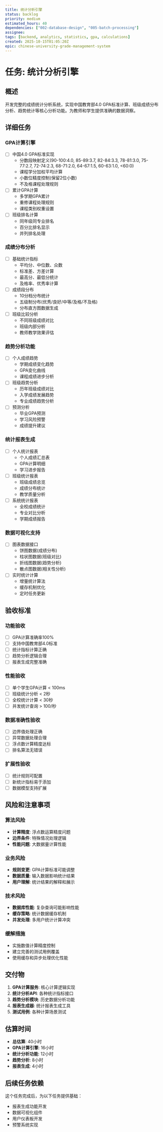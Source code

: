 ```yaml
---
title: 统计分析引擎
status: backlog
priority: medium
estimated_hours: 40
dependencies: ["002-database-design", "005-batch-processing"]
assignee:
tags: [backend, analytics, statistics, gpa, calculations]
created: 2025-10-15T01:05:20Z
epic: chinese-university-grade-management-system
---
```


# 任务: 统计分析引擎

## 概述
开发完整的成绩统计分析系统，实现中国教育部4.0 GPA标准计算、班级成绩分布分析、趋势统计等核心分析功能。为教师和学生提供准确的数据洞察。

## 详细任务

### GPA计算引擎
- [ ] 中国4.0 GPA标准实现
  - 分数段映射定义(90-100:4.0, 85-89:3.7, 82-84:3.3, 78-81:3.0, 75-77:2.7, 72-74:2.3, 68-71:2.0, 64-67:1.5, 60-63:1.0, <60:0)
  - 课程学分加权平均计算
  - 小数位精度控制(保留2位小数)
  - 不及格课程处理规则
- [ ] 累计GPA计算
  - 多学期GPA累计
  - 重修课程处理规则
  - 课程类别权重设置
- [ ] 班级排名计算
  - 同年级同专业排名
  - 百分比排名显示
  - 并列排名处理

### 成绩分布分析
- [ ] 基础统计指标
  - 平均分、中位数、众数
  - 标准差、方差计算
  - 最高分、最低分统计
  - 及格率、优秀率计算
- [ ] 成绩段分布
  - 10分档分布统计
  - 五级制分布(优秀/良好/中等/及格/不及格)
  - 分布直方图数据生成
- [ ] 班级比较分析
  - 不同班级成绩对比
  - 班级内部分析
  - 教师教学效果评估

### 趋势分析功能
- [ ] 个人成绩趋势
  - 学期成绩变化趋势
  - GPA变化曲线
  - 课程成绩进步分析
- [ ] 班级趋势分析
  - 历年班级成绩对比
  - 入学成绩发展趋势
  - 专业成绩趋势分析
- [ ] 预测分析
  - 毕业GPA预测
  - 学习风险预警
  - 成绩提升建议

### 统计报表生成
- [ ] 个人统计报表
  - 个人成绩汇总表
  - GPA计算明细
  - 学习进步报告
- [ ] 班级统计报表
  - 班级成绩总览
  - 成绩分布统计
  - 教学质量分析
- [ ] 系统统计报表
  - 全校成绩统计
  - 专业对比分析
  - 学期成绩报告

### 数据可视化支持
- [ ] 图表数据接口
  - 饼图数据(成绩分布)
  - 柱状图数据(班级对比)
  - 折线图数据(趋势分析)
  - 散点图数据(相关性分析)
- [ ] 实时统计计算
  - 增量统计算法
  - 缓存机制优化
  - 定时任务更新

## 验收标准

### 功能验收
- [ ] GPA计算准确率100%
- [ ] 支持中国教育部4.0标准
- [ ] 统计指标计算正确
- [ ] 趋势分析逻辑合理
- [ ] 报表生成完整准确

### 性能验收
- [ ] 单个学生GPA计算 < 100ms
- [ ] 班级统计分析 < 2秒
- [ ] 全校统计计算 < 30秒
- [ ] 并发统计查询 > 100/秒

### 数据准确性验收
- [ ] 边界值处理正确
- [ ] 异常数据处理合理
- [ ] 浮点数计算精度达标
- [ ] 排名算法无错误

### 扩展性验收
- [ ] 统计规则可配置
- [ ] 新统计指标易于添加
- [ ] 数据模型支持扩展

## 风险和注意事项

### 算法风险
- **计算精度**: 浮点数运算精度问题
- **边界条件**: 特殊情况处理逻辑
- **性能问题**: 大数据量计算性能

### 业务风险
- **规则变更**: GPA计算标准可能调整
- **数据质量**: 输入数据影响统计结果
- **用户理解**: 统计结果的解释和展示

### 技术风险
- **数据库性能**: 复杂查询可能影响性能
- **缓存策略**: 统计数据缓存机制
- **并发处理**: 多用户统计计算冲突

### 缓解措施
- 实施数值计算精度控制
- 建立完善的测试用例覆盖
- 使用缓存和异步处理优化性能

## 交付物

1. **GPA计算服务**: 核心计算逻辑实现
2. **统计分析API**: 各种统计指标接口
3. **趋势分析模块**: 历史数据分析功能
4. **报表生成器**: 统计报表生成工具
5. **测试用例**: 各种计算场景测试

## 估算时间
- **总估算**: 40小时
- **GPA计算引擎**: 16小时
- **统计分析功能**: 12小时
- **趋势分析**: 8小时
- **报表生成**: 4小时

## 后续任务依赖
这个任务完成后，为以下任务提供基础：
- 报表生成功能开发
- 数据可视化组件
- 用户仪表板开发
- 预警系统实现